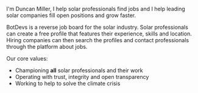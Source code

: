I'm Duncan Miller, I help solar professionals find jobs and I help leading solar companies fill open positions and grow faster.

BotDevs is a reverse job board for the solar industry. Solar professionals can create a free profile that features their experience, skills and location. Hiring companies can then search the profiles and contact professionals through the platform about jobs.

Our core values:

- Championing **all** solar professionals and their work
- Operating with trust, integrity and open transparency
- Working to help to solve the climate crisis
